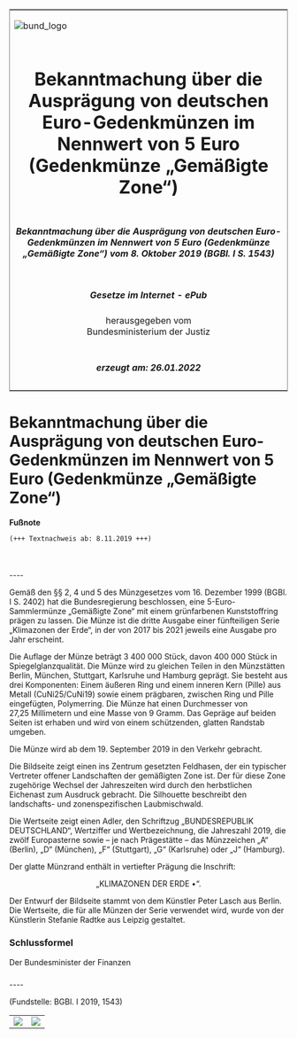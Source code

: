 <span id="DECKBLATT.html"></span>

<table border="0" frame="border" width="100%">

<tr valign="top">

<td align="left">

![bund\_logo](BfJ_2021_Web_de_de.gif)

</td>

<td align="right">

 

</td>

</tr>

<tr align="center" valign="middle">

<td colspan="2">

# Bekanntmachung über die Ausprägung von deutschen Euro-Gedenkmünzen im Nennwert von 5 Euro (Gedenkmünze „Gemäßigte Zone“)

</td>

</tr>

<tr align="center" valign="middle">

<td colspan="2">

##### Bekanntmachung über die Ausprägung von deutschen Euro-Gedenkmünzen im Nennwert von 5 Euro (Gedenkmünze „Gemäßigte Zone“) vom 8. Oktober 2019 (BGBl. I S. 1543)

</td>

</tr>

<tr align="center" valign="middle">

<td colspan="2">

  
  

##### Gesetze im Internet - ePub  
  
herausgegeben vom  
Bundesministerium der Justiz

</td>

</tr>

<tr align="center" valign="bottom">

<td colspan="2">

  
  

##### erzeugt am: 26.01.2022

</td>

</tr>

</table>

<span id="BJNR154300019.html"></span>

# Bekanntmachung über die Ausprägung von deutschen Euro-Gedenkmünzen im Nennwert von 5 Euro (Gedenkmünze „Gemäßigte Zone“)

<div>

  
**Fußnote**

<div class="jnhtml">

<div>

<div class="jurAbsatz">

  

``` 
(+++ Textnachweis ab: 8.11.2019 +++)

 
```

</div>

</div>

</div>

</div>

<span id="BJNR154300019BJNE000100000.html"></span>

###   
\----

<div>

<div class="jnhtml">

<div>

<div class="jurAbsatz">

Gemäß den §§ 2, 4 und 5 des Münzgesetzes vom 16. Dezember 1999 (BGBl. I
S. 2402) hat die Bundesregierung beschlossen, eine 5-Euro-Sammlermünze
„Gemäßigte Zone“ mit einem grünfarbenen Kunststoffring prägen zu
lassen. Die Münze ist die dritte Ausgabe einer fünfteiligen Serie
„Klimazonen der Erde“, in der von 2017 bis 2021 jeweils eine Ausgabe
pro Jahr erscheint.

</div>

<div class="jurAbsatz">

Die Auflage der Münze beträgt 3 400 000 Stück, davon 400 000 Stück in
Spiegelglanzqualität. Die Münze wird zu gleichen Teilen in den
Münzstätten Berlin, München, Stuttgart, Karlsruhe und Hamburg geprägt.
Sie besteht aus drei Komponenten: Einem äußeren Ring und einem inneren
Kern (Pille) aus Metall
(CuNi25/<span style="white-space: nowrap">CuNi19) sowie</span> einem
prägbaren, zwischen Ring und Pille eingefügten, Polymerring. Die Münze
hat einen Durchmesser von 27,25 Millimetern und eine Masse von 9 Gramm.
Das Gepräge auf beiden Seiten ist erhaben und wird von einem
schützenden, glatten Randstab umgeben.

</div>

<div class="jurAbsatz">

Die Münze wird ab dem 19. September 2019 in den Verkehr gebracht.

</div>

<div class="jurAbsatz">

Die Bildseite zeigt einen ins Zentrum gesetzten Feldhasen, der ein
typischer Vertreter offener Landschaften der gemäßigten Zone ist. Der
für diese Zone zugehörige Wechsel der Jahreszeiten wird durch den
herbstlichen Eichenast zum Ausdruck gebracht. Die Silhouette beschreibt
den landschafts- und zonenspezifischen Laubmischwald.

</div>

<div class="jurAbsatz">

Die Wertseite zeigt einen Adler, den Schriftzug „BUNDESREPUBLIK
DEUTSCHLAND“, Wertziffer und Wertbezeichnung, die Jahreszahl 2019, die
zwölf Europasterne sowie – je nach Prägestätte – das Münzzeichen „A“
(Berlin), „D“ (München), „F“ (Stuttgart), „G“ (Karlsruhe) oder „J“
(Hamburg).

</div>

<div class="jurAbsatz">

Der glatte Münzrand enthält in vertiefter Prägung die Inschrift:

</div>

<div class="jurAbsatz" style="text-align:center;">

„KLIMAZONEN DER ERDE •“.

</div>

<div class="jurAbsatz">

Der Entwurf der Bildseite stammt von dem Künstler Peter Lasch aus
Berlin. Die Wertseite, die für alle Münzen der Serie verwendet wird,
wurde von der Künstlerin Stefanie Radtke aus Leipzig gestaltet.

</div>

</div>

</div>

</div>

<span id="BJNR154300019BJNE000200000.html"></span>

### Schlussformel  

<div>

<div class="jnhtml">

<div>

<div class="jurAbsatz">

<span class="SP">Der Bundesminister der Finanzen</span>

</div>

</div>

</div>

</div>

<span id="BJNR154300019BJNE000300000.html"></span>

###   
\----

<div>

<div class="jnhtml">

<div>

<div class="jurAbsatz">

<div class="kommentar_Fundstelle">

(Fundstelle: BGBl. I 2019, 1543)

</div>

</div>

|                                   |                                   |
| :-------------------------------: | :-------------------------------: |
| ![](bgbl1_2019_j1543-1_0010.jpeg) | ![](bgbl1_2019_j1543-1_0020.jpeg) |

</div>

</div>

</div>
